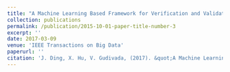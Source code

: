 ```yaml
---
title: "A Machine Learning Based Framework for Verification and Validation of Massive Scale Image Data"
collection: publications
permalink: /publication/2015-10-01-paper-title-number-3
excerpt: ''
date: 2017-03-09
venue: 'IEEE Transactions on Big Data'
paperurl: ''
citation: 'J. Ding, X. Hu, V. Gudivada, (2017). &quot;A Machine Learning Based Framework for Verification and Validation of Massive Scale Image Data.&quot; <i>IEEE Transactions on Big Data</i>. DOI: 10.1109/TBDATA.2017.2680460.'
---
```


